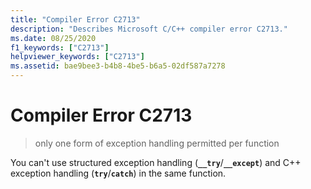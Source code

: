 ```yaml
---
title: "Compiler Error C2713"
description: "Describes Microsoft C/C++ compiler error C2713."
ms.date: 08/25/2020
f1_keywords: ["C2713"]
helpviewer_keywords: ["C2713"]
ms.assetid: bae9bee3-b4b8-4be5-b6a5-02df587a7278
---
```

# Compiler Error C2713

> only one form of exception handling permitted per function

You can't use structured exception handling (**`__try`**/**`__except`**) and C++ exception handling (**`try`**/**`catch`**) in the same function.
